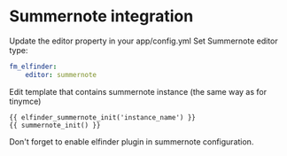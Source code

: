# Summernote integration

Update the editor property in your app/config.yml
Set Summernote editor type:

```yaml
fm_elfinder:
    editor: summernote
```

Edit template that contains summernote instance (the same way as for tinymce)

```jinja
{{ elfinder_summernote_init('instance_name') }}
{{ summernote_init() }}
```

Don't forget to enable elfinder plugin in summernote configuration.

